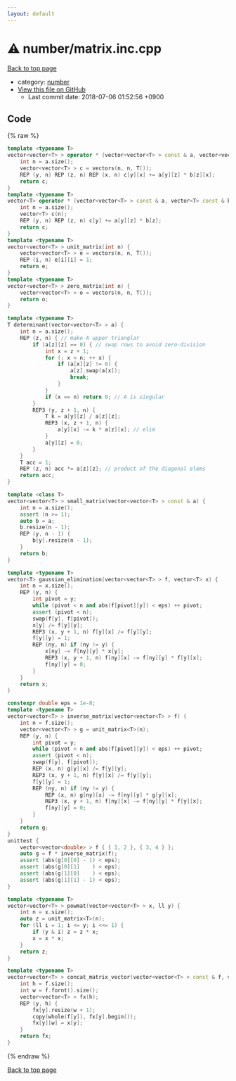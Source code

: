 ```yaml
---
layout: default
---
```


<!-- mathjax config similar to math.stackexchange -->
<script type="text/javascript" async
  src="https://cdnjs.cloudflare.com/ajax/libs/mathjax/2.7.5/MathJax.js?config=TeX-MML-AM_CHTML">
</script>
<script type="text/x-mathjax-config">
  MathJax.Hub.Config({
    TeX: { equationNumbers: { autoNumber: "AMS" }},
    tex2jax: {
      inlineMath: [ ['$','$'] ],
      processEscapes: true
    },
    "HTML-CSS": { matchFontHeight: false },
    displayAlign: "left",
    displayIndent: "2em"
  });
</script>

<script type="text/javascript" src="https://cdnjs.cloudflare.com/ajax/libs/jquery/3.4.1/jquery.min.js"></script>
<script src="https://cdn.jsdelivr.net/npm/jquery-balloon-js@1.1.2/jquery.balloon.min.js" integrity="sha256-ZEYs9VrgAeNuPvs15E39OsyOJaIkXEEt10fzxJ20+2I=" crossorigin="anonymous"></script>
<script type="text/javascript" src="../../assets/js/copy-button.js"></script>
<link rel="stylesheet" href="../../assets/css/copy-button.css" />


# :warning: number/matrix.inc.cpp

<a href="../../index.html">Back to top page</a>

* category: <a href="../../index.html#b1bc248a7ff2b2e95569f56de68615df">number</a>
* <a href="{{ site.github.repository_url }}/blob/master/number/matrix.inc.cpp">View this file on GitHub</a>
    - Last commit date: 2018-07-06 01:52:56 +0900




## Code

{% raw %}
```cpp
template <typename T>
vector<vector<T> > operator * (vector<vector<T> > const & a, vector<vector<T> > const & b) {
    int n = a.size();
    vector<vector<T> > c = vectors(n, n, T());
    REP (y, n) REP (z, n) REP (x, n) c[y][x] += a[y][z] * b[z][x];
    return c;
}
template <typename T>
vector<T> operator * (vector<vector<T> > const & a, vector<T> const & b) {
    int n = a.size();
    vector<T> c(n);
    REP (y, n) REP (z, n) c[y] += a[y][z] * b[z];
    return c;
}
template <typename T>
vector<vector<T> > unit_matrix(int n) {
    vector<vector<T> > e = vectors(n, n, T());
    REP (i, n) e[i][i] = 1;
    return e;
}
template <typename T>
vector<vector<T> > zero_matrix(int n) {
    vector<vector<T> > o = vectors(n, n, T());
    return o;
}

template <typename T>
T determinant(vector<vector<T> > a) {
    int n = a.size();
    REP (z, n) { // make A upper trianglar
        if (a[z][z] == 0) { // swap rows to avoid zero-division
            int x = z + 1;
            for (; x < n; ++ x) {
                if (a[x][z] != 0) {
                    a[z].swap(a[x]);
                    break;
                }
            }
            if (x == n) return 0; // A is singular
        }
        REP3 (y, z + 1, n) {
            T k = a[y][z] / a[z][z];
            REP3 (x, z + 1, n) {
                a[y][x] -= k * a[z][x]; // elim
            }
            a[y][z] = 0;
        }
    }
    T acc = 1;
    REP (z, n) acc *= a[z][z]; // product of the diagonal elems
    return acc;
}

template <class T>
vector<vector<T> > small_matrix(vector<vector<T> > const & a) {
    int n = a.size();
    assert (n >= 1);
    auto b = a;
    b.resize(n - 1);
    REP (y, n - 1) {
        b[y].resize(n - 1);
    }
    return b;
}

template <typename T>
vector<T> gaussian_elimination(vector<vector<T> > f, vector<T> x) {
    int n = x.size();
    REP (y, n) {
        int pivot = y;
        while (pivot < n and abs(f[pivot][y]) < eps) ++ pivot;
        assert (pivot < n);
        swap(f[y], f[pivot]);
        x[y] /= f[y][y];
        REP3 (x, y + 1, n) f[y][x] /= f[y][y];
        f[y][y] = 1;
        REP (ny, n) if (ny != y) {
            x[ny] -= f[ny][y] * x[y];
            REP3 (x, y + 1, n) f[ny][x] -= f[ny][y] * f[y][x];
            f[ny][y] = 0;
        }
    }
    return x;
}

constexpr double eps = 1e-8;
template <typename T>
vector<vector<T> > inverse_matrix(vector<vector<T> > f) {
    int n = f.size();
    vector<vector<T> > g = unit_matrix<T>(n);
    REP (y, n) {
        int pivot = y;
        while (pivot < n and abs(f[pivot][y]) < eps) ++ pivot;
        assert (pivot < n);
        swap(f[y], f[pivot]);
        REP (x, n) g[y][x] /= f[y][y];
        REP3 (x, y + 1, n) f[y][x] /= f[y][y];
        f[y][y] = 1;
        REP (ny, n) if (ny != y) {
            REP (x, n) g[ny][x] -= f[ny][y] * g[y][x];
            REP3 (x, y + 1, n) f[ny][x] -= f[ny][y] * f[y][x];
            f[ny][y] = 0;
        }
    }
    return g;
}
unittest {
    vector<vector<double> > f { { 1, 2 }, { 3, 4 } };
    auto g = f * inverse_matrix(f);
    assert (abs(g[0][0] - 1) < eps);
    assert (abs(g[0][1]    ) < eps);
    assert (abs(g[1][0]    ) < eps);
    assert (abs(g[1][1] - 1) < eps);
}

template <typename T>
vector<vector<T> > powmat(vector<vector<T> > x, ll y) {
    int n = x.size();
    auto z = unit_matrix<T>(n);
    for (ll i = 1; i <= y; i <<= 1) {
        if (y & i) z = z * x;
        x = x * x;
    }
    return z;
}

template <typename T>
vector<vector<T> > concat_matrix_vector(vector<vector<T> > const & f, vector<T> const & x) {
    int h = f.size();
    int w = f.fornt().size();
    vector<vector<T> > fx(h);
    REP (y, h) {
        fx[y].resize(w + 1);
        copy(whole(f[y]), fx[y].begin());
        fx[y][w] = x[y];
    }
    return fx;
}

```
{% endraw %}

<a href="../../index.html">Back to top page</a>

